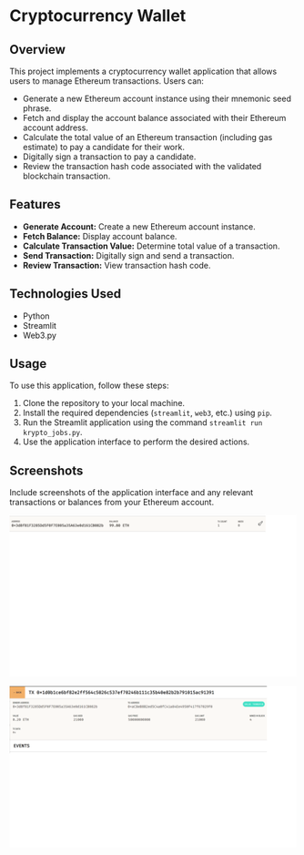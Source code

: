 # Cryptocurrency Wallet

## Overview

This project implements a cryptocurrency wallet application that allows users to manage Ethereum transactions. Users can:

- Generate a new Ethereum account instance using their mnemonic seed phrase.
- Fetch and display the account balance associated with their Ethereum account address.
- Calculate the total value of an Ethereum transaction (including gas estimate) to pay a candidate for their work.
- Digitally sign a transaction to pay a candidate.
- Review the transaction hash code associated with the validated blockchain transaction.

## Features

- **Generate Account:** Create a new Ethereum account instance.
- **Fetch Balance:** Display account balance.
- **Calculate Transaction Value:** Determine total value of a transaction.
- **Send Transaction:** Digitally sign and send a transaction.
- **Review Transaction:** View transaction hash code.

## Technologies Used

- Python
- Streamlit
- Web3.py

## Usage

To use this application, follow these steps:

1. Clone the repository to your local machine.
2. Install the required dependencies (`streamlit`, `web3`, etc.) using `pip`.
3. Run the Streamlit application using the command `streamlit run krypto_jobs.py`.
4. Use the application interface to perform the desired actions.

## Screenshots

Include screenshots of the application interface and any relevant transactions or balances from your Ethereum account.

![Ganache Account](Starter_Code\Images\ganche_account_after_transaction.png "Ganache Account")

![Payment Transaction](Starter_Code\Images\ganche_transaction.png "Payment Transaction")